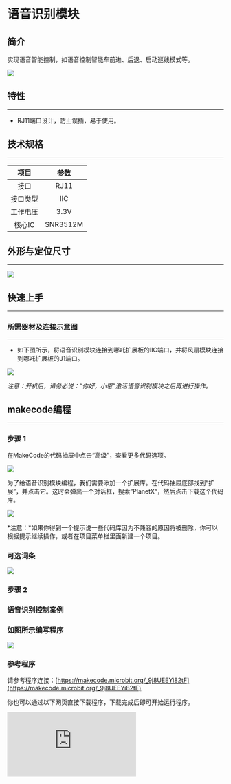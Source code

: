 # 语音识别模块

## 简介

实现语音智能控制，如语音控制智能车前进、后退、启动巡线模式等。

![](./images/05037_01.png)

## 特性
---
- RJ11端口设计，防止误插，易于使用。
## 技术规格

---

项目 | 参数
:-: | :-:
接口|RJ11
接口类型|IIC
工作电压|3.3V
核心IC|SNR3512M

## 外形与定位尺寸

---


![](./images/05037_02.png)


## 快速上手
---

### 所需器材及连接示意图
---

- 如下图所示，将语音识别模块连接到哪吒扩展板的IIC端口，并将风扇模块连接到哪吒扩展板的J1端口。

![](./images/05037_03.png)

*注意：开机后，请务必说：“你好，小恩”激活语音识别模块之后再进行操作。*

## makecode编程
---

### 步骤 1

在MakeCode的代码抽屉中点击“高级”，查看更多代码选项。

![](./images/05001_04.png)

为了给语音识别模块编程，我们需要添加一个扩展库。在代码抽屉底部找到“扩展”，并点击它。这时会弹出一个对话框，搜索”PlanetX“，然后点击下载这个代码库。

![](./images/05001_05.png)

*注意：*如果你得到一个提示说一些代码库因为不兼容的原因将被删除，你可以根据提示继续操作，或者在项目菜单栏里面新建一个项目。

### 可选词条

![](./images/05037_05.png)

### 步骤 2

### 语音识别控制案例
### 如图所示编写程序

![](./images/05037_06.png)


### 参考程序
请参考程序连接：[https://makecode.microbit.org/_9j8UEEYi82tF](https://makecode.microbit.org/_9j8UEEYi82tF)

你也可以通过以下网页直接下载程序，下载完成后即可开始运行程序。

<div
    style={{
        position: 'relative',
        paddingBottom: '60%',
        overflow: 'hidden',
    }}
>
    <iframe
        src="https://makecode.microbit.org/_9j8UEEYi82tF"
        frameborder="0"
        sandbox="allow-popups allow-forms allow-scripts allow-same-origin"
        style={{
            position: 'absolute',
            width: '100%',
            height: '100%',
        }}
    />
</div>
---

### 结果
- 通过语音识别模块控制风扇转动。





### 语音识别自学习词条案例
### 如图所示编写程序

![](./images/05037_11.png)


### 参考程序
请参考程序连接：[https://makecode.microbit.org/_7eT9Vbhq0hHh](https://makecode.microbit.org/_7eT9Vbhq0hHh)

你也可以通过以下网页直接下载程序，下载完成后即可开始运行程序。

<div
    style={{
        position: 'relative',
        paddingBottom: '60%',
        overflow: 'hidden',
    }}
>
    <iframe
        src="https://makecode.microbit.org/_7eT9Vbhq0hHh"
        frameborder="0"
        sandbox="allow-popups allow-forms allow-scripts allow-same-origin"
        style={{
            position: 'absolute',
            width: '100%',
            height: '100%',
        }}
    />
</div>
---

### 结果
- 开机后，说：“你好，小恩”进行激活，激活后再按下按键A进入学习模式，进入学习模式后请根据语音提示进行操作。



## python编程
---


### 步骤 1

为了方便的使用python对行星系列传感进行编程，我们可以使用已经编写好的库[PlanetX_MicroPython]，只需要调用函数并修改参数即可实现对应的功能。

下载压缩包并解压[PlanetX_MicroPython](https://github.com/lionyhw/PlanetX_MicroPython/archive/master.zip)

推荐使用官方平台：[Python editor](https://python.microbit.org/v/2.0)进行编程

![](./images/05001_07.png)

为了给语音识别模块编程，我们需要添加文件ASR.py。点击Load/Save，然后点击Show Files（1）下拉菜单，再点击Add file在本地找到下载并解压完成的PlanetX_MicroPython文件夹，从中选择ASR.py文件添加进来。

![](./images/05001_08.png)
![](./images/05001_09.png)
![](./images/05037_10.png)


## 语音识别模块预设词条及反馈

**唤醒词**

| 词条 | 反馈音 | IIC返回数据 |
| :-: | :-: | :-: |
| 你好小恩 | 你好啊/我在呢 | 0x01 |

**功能组一**

| 词条 | 反馈音 | IIC返回数据 |
| :-: | :-: | :-: |
| 打开车灯 | 车灯已打开 | 0x10 |
| 关闭车灯 | 已打开 | 0x11 |
| 向左转 | 左转弯 | 0x12 |
| 向右转 | 右转弯 | 0x13 |
| 向前进 | 全速前进 | 0x14 |
| 向后退 | 倒车请注意 | 0x15 |
| 巡线模式 | 进入巡线模式 | 0x16 |
| 避障模式 | 进入避障模式 | 0x17 |
| 停车 | 已停车 | 0x18 |

**功能组二**

| 词条 | 反馈音 | IIC返回数据 |
| :-: | :-: | :-: |
| 启动设备 | 设备运行 | 0x20 |
| 停止设备 | 设备关闭 | 0x21 |
| 暂停运行 | 休息一下 | 0x22 |
| 继续运行 | 开始工作啦 | 0x23 |
| 增加一档 | 已增加 | 0x24 |
| 降低一档 | 已降低 | 0x25 |
| 播放音乐 | 欣赏音乐吧 | 0x26 |
| 关闭音乐 | 已关闭 | 0x27 |
| 切换音乐 | 欣赏下一首音乐 | 0x28 |

**功能组三**

| 词条 | 反馈音 | IIC返回数据 |
| :-: | :-: | :-: |
| 执行功能一 | 执行功能一 | 0x31 |
| 执行功能二 | 执行功能二 | 0x32 |

**自学习词条**

| IIC发送指令 | 反馈音 | 功能 |
| :-: | :-: | :-: |
| 0×50 | 进入学习模式，学习第 X 条词条 | 顺序学习词条 |
| 0×60 | 初始化完成 | 删除所有已学习词条 |

| 词条 | 反馈音 | IIC返回数据 |
| :-: | :-: | :-: |
| 自学词条一 | 默认 | 0x50 |
| 自学词条二 | 默认 | 0x51 |
| 自学词条三 | 默认 | 0x52 |
| 自学词条四 | 默认 | 0x53 |
| 自学词条五 | 默认 | 0x54 |
| 自学词条六 | 默认 | 0x55 |
| 自学词条七 | 默认 | 0x56 |
| 自学词条八 | 默认 | 0x57 |
| 自学词条九 | 默认 | 0x58 |
| 自学词条十 | 默认 | 0x59 |











### 步骤 2
### 参考程序
```
from microbit import *
from ASR import *

asr = ASR()


while True:
    display.scroll(asr.get_ASR())
```


### 结果
- LED矩阵显示语音识别模块的返回值。

## 相关案例
---

## 技术文档
---
